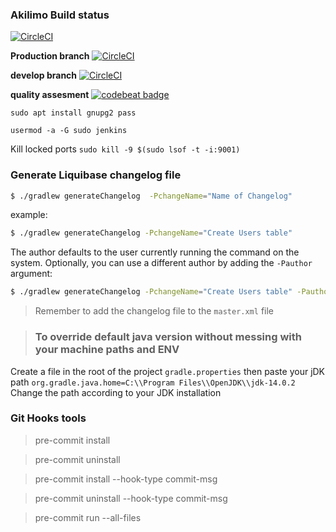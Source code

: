 ### Akilimo Build status

[![CircleCI](https://circleci.com/gh/masgeek/akilimo-api.svg?style=svg)](https://circleci.com/gh/masgeek/akilimo-api)

**Production branch**
[![CircleCI](https://circleci.com/gh/masgeek/akilimo-api/tree/master.svg?style=svg)](https://circleci.com/gh/masgeek/akilimo-api/tree/master)

**develop branch**
[![CircleCI](https://circleci.com/gh/masgeek/akilimo-api/tree/develop.svg?style=svg)](https://circleci.com/gh/masgeek/akilimo-api/tree/develop)

**quality assesment**
[![codebeat badge](https://codebeat.co/badges/6db0e476-ae3a-40ae-ae80-f42331e9fab9)](https://codebeat.co/projects/github-com-masgeek-akilimo-api-master)

``sudo apt install gnupg2 pass``

``usermod -a -G sudo jenkins``

Kill locked ports ``sudo kill -9 $(sudo lsof -t -i:9001)``

### Generate Liquibase changelog file

```bash
$ ./gradlew generateChangelog  -PchangeName="Name of Changelog"
```

example:

```bash
$ ./gradlew generateChangelog -PchangeName="Create Users table"
```

The author defaults to the user currently running the command on the system. Optionally, you can use a different author by adding the `-Pauthor`
argument:

```bash
$ ./gradlew generateChangelog -PchangeName="Create Users table" -Pauthor="The Stig"
```

> Remember to add the changelog file to the `master.xml` file

> ### To override default java version without messing with your machine paths and ENV

Create a file in the root of the project `gradle.properties` then paste your jDK path `org.gradle.java.home=C:\\Program Files\\OpenJDK\\jdk-14.0.2`
Change the path according to your JDK installation

### Git Hooks tools

> pre-commit install

> pre-commit uninstall

> pre-commit install --hook-type commit-msg

> pre-commit uninstall --hook-type commit-msg

> pre-commit run --all-files
